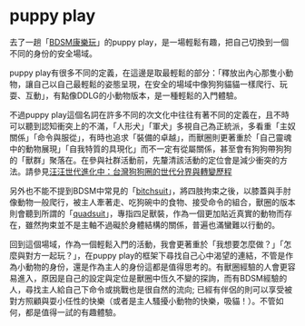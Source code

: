 puppy play
=====
去了一趟「[BDSM康樂玩](https://todo.smertw.com/event-organizer/bdsm%E5%BA%B7%E6%A8%82%E7%8E%A9/)」的puppy play，是一場輕鬆有趣，把自己切換到一個不同的身份的安全場域。

puppy play有很多不同的定義，在這邊是取最輕鬆的部分：「釋放出內心那隻小動物，讓自己以自己最輕鬆的姿態呈現，在安全的場域中像狗狗貓貓一樣爬行、玩耍、互動」，有點像DDLG的小動物版本，是一種輕鬆的入門體驗。

不過puppy play這個名詞在許多不同的次文化中往往有著不同的定義在，且不時可以聽到認知衝突上的不滿，「人形犬」「軍犬」多視自己為正統派，多看重「主奴關係」「命令與服從」，有時也追求「裝備的卓越」，而獸圈則更著重於「自己靈魂中的動物展現」「自我特質的具現化」而不一定有從屬關係，甚至會有狗狗帶狗狗的「獸群」聚落在。在參與社群活動前，先釐清該活動的定位會是減少衝突的方法。請參見[汪汪世代進化中：台灣狗狗圈的世代分界與轉變歷程](https://doppeldog.medium.com/%E6%B1%AA%E6%B1%AA%E4%B8%96%E4%BB%A3%E9%80%B2%E5%8C%96%E4%B8%AD-%E5%8F%B0%E7%81%A3%E7%8B%97%E7%8B%97%E5%9C%88%E7%9A%84%E4%B8%96%E4%BB%A3%E5%88%86%E7%95%8C%E8%88%87%E8%BD%89%E8%AE%8A%E6%AD%B7%E7%A8%8B-100088a01fc1)

另外也不能不提到BDSM中常見的「[bitchsuit](https://www.sexyno1.com/bdsm%E5%90%8D%E8%A9%9E%E4%BB%8B%E7%B4%B9%E3%80%8Cbitchsuit%E3%80%8D/)」，將四肢拘束之後，以膝蓋與手肘像動物一般爬行，被主人牽著走、吃狗碗中的食物、接受命令的組合，獸圈的版本則會聽到所謂的「[quadsuit](https://www.google.com/search?source=univ&tbm=isch&q=quadsuit&client=firefox-b-d&fir=PmVH3aOZq5NwsM%252Cp27GWmun6iXhtM%252C_%253BtURNvl2QdBvQcM%252CnnpiI1ol8JlX5M%252C_%253BcuORlqinURUbxM%252C-XbqpbVtoWUG2M%252C_%253B4VtJktSOpA7ZSM%252C52_Wt6XDzd1YxM%252C_%253B1W6gKZ_GgNxrXM%252C9Y1P0ANwntMm_M%252C_%253BuSk8UPMfdm0BCM%252C-mLMH7a_zuJPIM%252C_%253BmUVdVZDPRfIQLM%252CFWZGp_a4n4g78M%252C_%253BOyqlS6cKSD1wVM%252CAn1RmPBXuusYWM%252C_%253BUPz5_HxnxwcTYM%252CK1NAPa949IwxmM%252C_%253BYm9_sSm5SkV_IM%252Ci5OUh080DmRfRM%252C_%253BDggLFiLW-svcAM%252CgEeC0dBak1ZAmM%252C_%253BW6VONn-iu3vQSM%252CyDaBu88kDhmJsM%252C_&usg=AI4_-kTUUDPQFY8gTBuJs9QBQq1Lc-Svjw&sa=X&ved=2ahUKEwiC9sbNodb0AhUHfnAKHQK3BMoQjJkEegQIDhAC&biw=1695&bih=891&dpr=1)」，專指四足獸裝，作為一個更加貼近真實的動物而存在，雖然拘束並不是主軸不過礙於身體結構的關係，普遍也滿蠻難以行動的。

回到這個場域，作為一個輕鬆入門的活動，我會更著重於「我想要怎麼做？」「怎麼與對方一起玩？」，在puppy play的框架下尋找自己心中渴望的連結，不管是作為小動物的身份，還是作為主人的身份這都是值得思考的。有獸圈經驗的人會更容易進入，原因是自己的設定與定位是獸圈中恆久不變的探詢，而有BDSM經驗的人，尋找主人給自己下命令或挑戰也是很自然的流向; 已經有伴侶的則可以享受被對方照顧與耍小任性的快樂（或者是主人騷擾小動物的快樂，吸貓！）。不管如何，都是值得一試的有趣體驗。